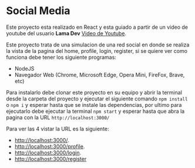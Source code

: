 # Social Media

Este proyecto esta realizado en React y esta guiado a partir de un video de youtube del usuario **Lama Dev** [Video de Youtube](https://youtu.be/zM93yZ_8SvE "Video de Youtube").

Este proyecto trata de una simulacion de una red social en donde se realiza la vista de la pagina del home, profile, login, register, si se quiere ver como funciona debe tener los siguiente programas:

- NodeJS
- Navegador Web (Chrome, Microsoft Edge, Opera Mini, FireFox, Brave, etc)

Para instalarlo debe clonar este proyecto en su equipo y abrir la terminal desde la carpeta del proyecto y ejecutar el siguiente comando `npm install` o `npm i` y esperar hasta que se instale las dependencias, por ultimo para ejecutarlo debe ejecutar la terminal `npm start` y esperar hasta que abra la pagina con la URL `http://localhost:3000/`

Para ver las 4 vistar la URL es la siguiente:
- [http://localhost:3000/](http://localhost:3000/ "http://localhost:3000/").
- [http://localhost:3000/profile](http://localhost:3000/profile "http://localhost:3000/profile").
- [http://localhost:3000/login](http://localhost:3000/login "http://localhost:3000/login").
- [http://localhost:3000/register](http://localhost:3000/register "http://localhost:3000/register")